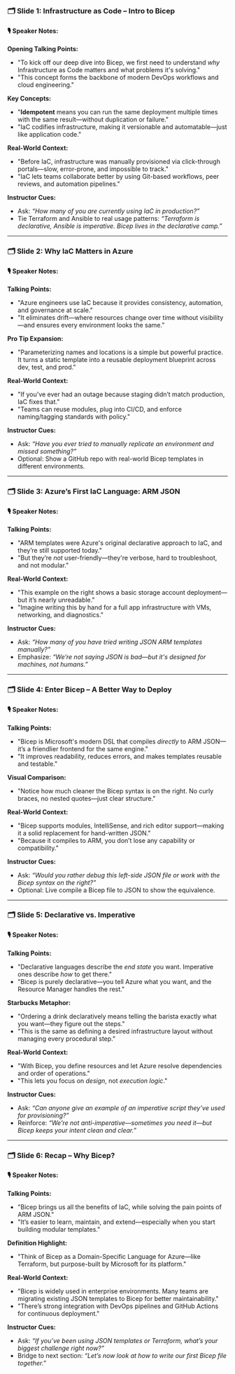 ### 🗂 **Slide 1: Infrastructure as Code – Intro to Bicep**

#### 🎙️ Speaker Notes:

**Opening Talking Points:**

* "To kick off our deep dive into Bicep, we first need to understand *why* Infrastructure as Code matters and what problems it's solving."
* "This concept forms the backbone of modern DevOps workflows and cloud engineering."

**Key Concepts:**

* "**Idempotent** means you can run the same deployment multiple times with the same result—without duplication or failure."
* "IaC codifies infrastructure, making it versionable and automatable—just like application code."

**Real-World Context:**

* "Before IaC, infrastructure was manually provisioned via click-through portals—slow, error-prone, and impossible to track."
* "IaC lets teams collaborate better by using Git-based workflows, peer reviews, and automation pipelines."

**Instructor Cues:**

* Ask: *“How many of you are currently using IaC in production?”*
* Tie Terraform and Ansible to real usage patterns: *“Terraform is declarative, Ansible is imperative. Bicep lives in the declarative camp.”*

---

### 🗂 **Slide 2: Why IaC Matters in Azure**

#### 🎙️ Speaker Notes:

**Talking Points:**

* "Azure engineers use IaC because it provides consistency, automation, and governance at scale."
* "It eliminates drift—where resources change over time without visibility—and ensures every environment looks the same."

**Pro Tip Expansion:**

* "Parameterizing names and locations is a simple but powerful practice. It turns a static template into a reusable deployment blueprint across dev, test, and prod."

**Real-World Context:**

* "If you've ever had an outage because staging didn’t match production, IaC fixes that."
* "Teams can reuse modules, plug into CI/CD, and enforce naming/tagging standards with policy."

**Instructor Cues:**

* Ask: *“Have you ever tried to manually replicate an environment and missed something?”*
* Optional: Show a GitHub repo with real-world Bicep templates in different environments.

---

### 🗂 **Slide 3: Azure’s First IaC Language: ARM JSON**

#### 🎙️ Speaker Notes:

**Talking Points:**

* "ARM templates were Azure's original declarative approach to IaC, and they’re still supported today."
* "But they’re *not* user-friendly—they're verbose, hard to troubleshoot, and not modular."

**Real-World Context:**

* "This example on the right shows a basic storage account deployment—but it’s nearly unreadable."
* "Imagine writing this by hand for a full app infrastructure with VMs, networking, and diagnostics."

**Instructor Cues:**

* Ask: *“How many of you have tried writing JSON ARM templates manually?”*
* Emphasize: *“We’re not saying JSON is bad—but it's designed for machines, not humans.”*

---

### 🗂 **Slide 4: Enter Bicep – A Better Way to Deploy**

#### 🎙️ Speaker Notes:

**Talking Points:**

* "Bicep is Microsoft's modern DSL that compiles *directly* to ARM JSON—it’s a friendlier frontend for the same engine."
* "It improves readability, reduces errors, and makes templates reusable and testable."

**Visual Comparison:**

* "Notice how much cleaner the Bicep syntax is on the right. No curly braces, no nested quotes—just clear structure."

**Real-World Context:**

* "Bicep supports modules, IntelliSense, and rich editor support—making it a solid replacement for hand-written JSON."
* "Because it compiles to ARM, you don’t lose any capability or compatibility."

**Instructor Cues:**

* Ask: *“Would you rather debug this left-side JSON file or work with the Bicep syntax on the right?”*
* Optional: Live compile a Bicep file to JSON to show the equivalence.

---

### 🗂 **Slide 5: Declarative vs. Imperative**

#### 🎙️ Speaker Notes:

**Talking Points:**

* "Declarative languages describe the *end state* you want. Imperative ones describe *how* to get there."
* "Bicep is purely declarative—you tell Azure what you want, and the Resource Manager handles the rest."

**Starbucks Metaphor:**

* "Ordering a drink declaratively means telling the barista exactly what you want—they figure out the steps."
* "This is the same as defining a desired infrastructure layout without managing every procedural step."

**Real-World Context:**

* "With Bicep, you define resources and let Azure resolve dependencies and order of operations."
* "This lets you focus on *design*, not *execution logic*."

**Instructor Cues:**

* Ask: *“Can anyone give an example of an imperative script they’ve used for provisioning?”*
* Reinforce: *“We’re not anti-imperative—sometimes you need it—but Bicep keeps your intent clean and clear.”*

---

### 🗂 **Slide 6: Recap – Why Bicep?**

#### 🎙️ Speaker Notes:

**Talking Points:**

* "Bicep brings us all the benefits of IaC, while solving the pain points of ARM JSON."
* "It’s easier to learn, maintain, and extend—especially when you start building modular templates."

**Definition Highlight:**

* "Think of Bicep as a Domain-Specific Language for Azure—like Terraform, but purpose-built by Microsoft for its platform."

**Real-World Context:**

* "Bicep is widely used in enterprise environments. Many teams are migrating existing JSON templates to Bicep for better maintainability."
* "There’s strong integration with DevOps pipelines and GitHub Actions for continuous deployment."

**Instructor Cues:**

* Ask: *“If you’ve been using JSON templates or Terraform, what’s your biggest challenge right now?”*
* Bridge to next section: *“Let’s now look at how to write our first Bicep file together.”*
